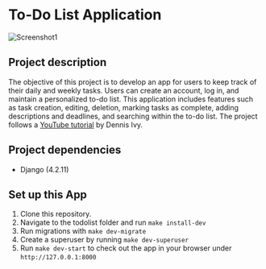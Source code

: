 # To-Do List Application
![Screenshot1](https://github.com/IsabelWen/ToDoList/assets/85120051/6eff8754-62cf-4689-ad43-5876d02b7667)

## Project description
The objective of this project is to develop an app for users to keep track of their daily and weekly tasks. Users can create an account, log in, and maintain a personalized to-do list. This application includes features such as task creation, editing, deletion, marking tasks as complete, adding descriptions and deadlines, and searching within the to-do list.
The project follows a [YouTube tutorial](https://www.youtube.com/watch?v=llbtoQTt4qw&ab_channel=DennisIvy) by Dennis Ivy.

## Project dependencies
* Django (4.2.11)

## Set up this App
1. Clone this repository.
2. Navigate to the todolist folder and run ```make install-dev```
3. Run migrations with ```make dev-migrate```
4. Create a superuser by running ```make dev-superuser```
5. Run ```make dev-start``` to check out the app in your browser under ```http://127.0.0.1:8000```